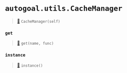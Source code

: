 # `autogoal.utils.CacheManager`

> [📝](https://github.com/autogal/autogoal/blob/master/autogoal/utils/_cache.py#L87)
> `CacheManager(self)`

### `get`

> [📝](https://github.com/autogoal/autogoal/blob/master/autogoal/utils/_cache.py#L93)
> `get(name, func)`

### `instance`

> [📝](https://github.com/autogoal/autogoal/blob/master/autogoal/utils/_cache.py#L104)
> `instance()`


